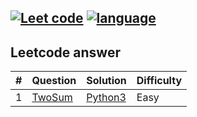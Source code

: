 [![Leet code](https://img.shields.io/badge/LeetCode-passing-green.svg?style=flat)](https://leetcode-cn.com/)
[![language](https://img.shields.io/badge/Language-Python-blue.svg?style=flat)](https://www.python.org/)
---
## Leetcode answer 
| # |  Question | Solution | Difficulty |
|:--: |  :--      |   :--    | :--|
|1    | [TwoSum](https://leetcode.com/problems/two-sum/description/) | [Python3](https://github.com/yangjiahao106/LeetCode/blob/master/Python3/01_Two_Sum.py) |Easy|
